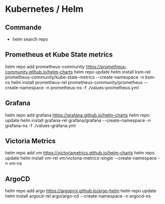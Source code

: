 # Kubernetes / Helm

## Commande
- helm search repo <name>

## Prometheus et Kube State metrics
helm repo add prometheus-community https://prometheus-community.github.io/helm-charts
helm repo update
helm install ksm-rel prometheus-community/kube-state-metrics --create-namespace -n ksm-ns
helm install prometheus-rel prometheus-community/prometheus --create-namespace -n prometheus-ns -f ./values-prometheus.yml

## Grafana
helm repo add grafana https://grafana.github.io/helm-charts
helm repo update
helm install grafana-rel grafana/grafana --create-namespace -n grafana-ns -f ./values-grafana.yml

## Victoria Metrics
helm repo add vm https://victoriametrics.github.io/helm-charts
helm repo update
helm install vm-rel vm/victoria-metrics-single --create-namespace -n vm-ns

## ArgoCD
helm repo add argo https://argoproj.github.io/argo-helm
helm repo update
helm install argocd-rel argo/argo-cd --create-namespace -n argocd-ns
